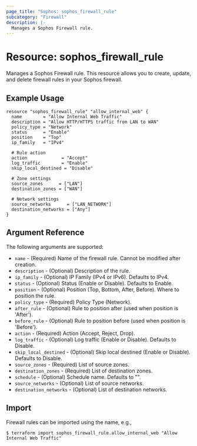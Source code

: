 ```yaml
---
page_title: "Sophos: sophos_firewall_rule"
subcategory: "Firewall"
description: |-
  Manages a Sophos Firewall rule.
---
```


# Resource: sophos_firewall_rule

Manages a Sophos Firewall rule. This resource allows you to create, update, and delete firewall rules in your Sophos firewall.

## Example Usage

```hcl
resource "sophos_firewall_rule" "allow_internal_web" {
  name        = "Allow Internal Web Traffic"
  description = "Allow HTTP/HTTPS traffic from LAN to WAN"
  policy_type = "Network"
  status      = "Enable"
  position    = "Top"
  ip_family   = "IPv4"
  
  # Rule action
  action             = "Accept"
  log_traffic        = "Enable"
  skip_local_destined = "Disable"
  
  # Zone settings
  source_zones      = ["LAN"]
  destination_zones = ["WAN"]
  
  # Network settings
  source_networks      = ["LAN_NETWORK"]
  destination_networks = ["Any"]
}
```

## Argument Reference

The following arguments are supported:

* `name` - (Required) Name of the firewall rule. Cannot be modified after creation.
* `description` - (Optional) Description of the rule.
* `ip_family` - (Optional) IP Family (IPv4 or IPv6). Defaults to IPv4.
* `status` - (Optional) Status (Enable or Disable). Defaults to Enable.
* `position` - (Optional) Position (Top, Bottom, After, Before). Where to position the rule.
* `policy_type` - (Required) Policy Type (Network).
* `after_rule` - (Optional) Rule to position after (used when position is 'After').
* `before_rule` - (Optional) Rule to position before (used when position is 'Before').
* `action` - (Required) Action (Accept, Reject, Drop).
* `log_traffic` - (Optional) Log traffic (Enable or Disable). Defaults to Disable.
* `skip_local_destined` - (Optional) Skip local destined (Enable or Disable). Defaults to Disable.
* `source_zones` - (Required) List of source zones.
* `destination_zones` - (Required) List of destination zones.
* `schedule` - (Optional) Schedule name. Defaults to "".
* `source_networks` - (Optional) List of source networks.
* `destination_networks` - (Optional) List of destination networks.

## Import

Firewall rules can be imported using the name, e.g.,

```
$ terraform import sophos_firewall_rule.allow_internal_web "Allow Internal Web Traffic"
```
